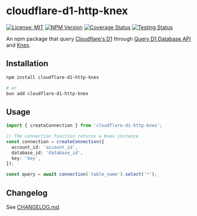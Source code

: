 # cloudflare-d1-http-knex

[![License: MIT](https://img.shields.io/npm/l/cloudflare-d1-http-knex.svg)](https://github.com/zfben/cloudflare-d1-http-knex/blob/main/LICENSE)
[![NPM Version](https://img.shields.io/npm/v/cloudflare-d1-http-knex.svg)](https://www.npmjs.com/package/cloudflare-d1-http-knex)
[![Coverage Status](https://img.shields.io/codecov/c/github/zfben/cloudflare-d1-http-knex.svg)](https://app.codecov.io/gh/zfben/cloudflare-d1-http-knex)
[![Testing Status](https://github.com/zfben/cloudflare-d1-http-knex/actions/workflows/test.yml/badge.svg)](https://github.com/zfben/cloudflare-d1-http-knex/actions/workflows/test.yml)

An npm package that query [Cloudflare's D1](https://developers.cloudflare.com/d1/) through [Query D1 Database API](https://developers.cloudflare.com/api/operations/cloudflare-d1-query-database-query) and [Knex](https://knexjs.org/).

## Installation

```bash
npm install cloudflare-d1-http-knex

# or
bun add cloudflare-d1-http-knex
```

## Usage

```ts
import { createConnection } from 'cloudflare-d1-http-knex';

// The connection function returns a Knex instance
const connection = createConnection({
  account_id: 'account_id',
  database_id: 'database_id',
  key: 'key',
});

const query = await connection('table_name').select('*');
```

## Changelog

See [CHANGELOG.md](./CHANGELOG.md).
